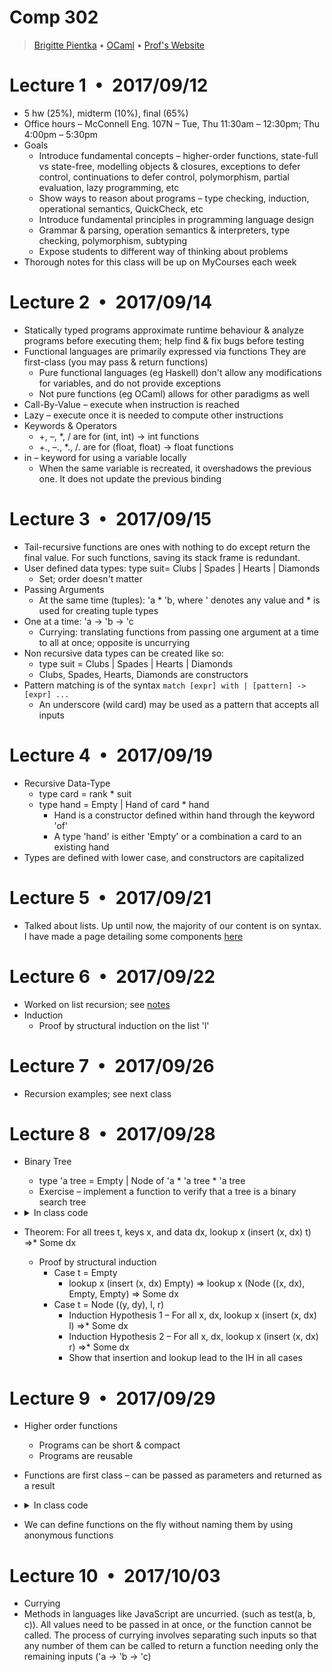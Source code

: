 # Comp 302

> [Brigitte Pientka](mailto:bpientka@cs.mcgill.ca?Subject=Comp%20302) &bull; [OCaml](http://ocaml.org/) &bull; [Prof's Website](http://www.cs.mcgill.ca/~bpientka/)

# Lecture 1 • 2017/09/12
* 5 hw (25%), midterm (10%), final (65%)
* Office hours – McConnell Eng. 107N – Tue, Thu 11:30am – 12:30pm; Thu 4:00pm – 5:30pm
* Goals
  * Introduce fundamental concepts – higher-order functions, state-full vs state-free, modelling objects & closures, exceptions to defer control, continuations to defer control, polymorphism, partial evaluation, lazy programming, etc
  * Show ways to reason about programs – type checking, induction, operational semantics, QuickCheck, etc
  * Introduce fundamental principles in programming language design
  * Grammar & parsing, operation semantics & interpreters, type checking, polymorphism, subtyping
  * Expose students to different way of thinking about problems
* Thorough notes for this class will be up on MyCourses each week

# Lecture 2 • 2017/09/14
* Statically typed programs approximate runtime behaviour & analyze programs before executing them; help find & fix bugs before testing
* Functional languages are primarily expressed via functions They are first-class (you may pass & return functions)
  * Pure functional languages (eg Haskell) don't allow any modifications for variables, and do not provide exceptions
  * Not pure functions (eg OCaml) allows for other paradigms as well
* Call-By-Value – execute when instruction is reached
* Lazy – execute once it is needed to compute other instructions
* Keywords & Operators
  * +, –, *, / are for (int, int) -> int functions
  * +., –., *., /. are for (float, float) -> float functions
* in – keyword for using a variable locally
  * When  the same variable is recreated, it overshadows the previous one. It does not update the previous binding

# Lecture 3 • 2017/09/15
* Tail-recursive functions are ones with nothing to do except return the final value. For such functions, saving its stack frame is redundant.
* User defined data types: type suit= Clubs | Spades | Hearts | Diamonds
  * Set; order doesn't matter
* Passing Arguments
  * At the same time (tuples): 'a * 'b, where ' denotes any value and * is used for creating tuple types
* One at a time: 'a -> 'b -> 'c
  * Currying: translating functions from passing one argument at a time to all at once; opposite is uncurrying
* Non recursive data types can be created like so:
  * type suit = Clubs | Spades | Hearts | Diamonds
  * Clubs, Spades, Hearts, Diamonds are constructors
* Pattern matching is of the syntax `match [expr] with | [pattern] -> [expr] ...`
  * An underscore (wild card) may be used as a pattern that accepts all inputs

# Lecture 4 • 2017/09/19
* Recursive Data-Type
  * type card = rank * suit
  * type hand = Empty | Hand of card * hand
    * Hand is a constructor defined within hand through the keyword 'of'
    * A type 'hand' is either 'Empty' or a combination a card to an existing hand
* Types are defined with lower case, and constructors are capitalized

# Lecture 5 • 2017/09/21
* Talked about lists. Up until now, the majority of our content is on syntax. I have made a page detailing some components [here](https://www.allanwang.ca/coding/ocaml/) <!-- TODO update -->

# Lecture 6 • 2017/09/22
* Worked on list recursion; see [notes](https://www.allanwang.ca/coding/ocaml/) <!-- TODO update -->
* Induction
  * Proof by structural induction on the list 'l'

# Lecture 7 • 2017/09/26
* Recursion examples; see next class

# Lecture 8 • 2017/09/28
* Binary Tree
  * type 'a tree = Empty | Node of 'a * 'a tree * 'a tree
  * Exercise – implement a function to verify that a tree is a binary search tree
* <details>
  <summary>In class code</summary>

  ```ocaml
  (* Tree definition *)
  type tree = Empty | Node of 'a * 'a tree * 'a tree
  
  
  (*
    Element insertion in a Binary Search Tree
    Note that elements are Nodes containing a key-value pair
    ('a * 'b) -> ('a * 'b) tree -> ('a * 'b) tree
   *)
  
  let rec insert ((x, dx) as e) t = match t with
    | Empty -> Node (e, Empty, Empty)
    | Node (((y, dy) as f), l, r) ->
      if x = y then Node (e, l, r)
      else if x < y then Node (f, insert e l, r)
      else Node (f, l, insert e r)
  
  (*
    Element lookup in a BST
    Takes in the key and a tree, and returns the value if it exists
    'a -> '('a * 'b) tree -> 'b option'
   *)
  
  let rec lookup x t = match t with
    | Empty -> None
    | Node ((y, dy), l, r) ->
      if x = y then Some dy
      else lookup x (if x < y then l else r)
  
  
  (*
    Collection function to convert a tree into a list with infix ordering
   *)
  let rec collect t = match t with
    | Empty = []
    | Node (x, l, r) -> (collect l) @ [x] @ (collect r)
  ```
  <details>
* Theorem: For all trees t, keys x, and data dx, lookup x (insert (x, dx) t) &rArr;* Some dx
  * Proof by structural induction
    * Case t = Empty
      * lookup x (insert (x, dx) Empty) &rArr; lookup x (Node ((x, dx), Empty, Empty) &rArr; Some dx
    * Case t = Node ((y, dy), l, r)
      * Induction Hypothesis 1 – For all x, dx, lookup x (insert (x, dx) l) &rArr;* Some dx
      * Induction Hypothesis 2 – For all x, dx, lookup x (insert (x, dx) r) &rArr;* Some dx
      * Show that insertion and lookup lead to the IH in all cases

# Lecture 9 • 2017/09/29
* Higher order functions
  * Programs can be short & compact
  * Programs are reusable
* Functions are first class – can be passed as parameters and returned as a result
* <details>
  <summary>In class code</summary>

  ```ocaml
  (*
      Given function and range,
      compute sum of given function applied to each number in given range
   *)
  
  let rec sum f (a, b) =
    if a > b then 0
    else f(a) + sum f(a + 1, b)
  
  let sumInts (a, b) =
    let id x = x in
    sum id (a, b)
  
  (* We may use anonymous functions *)
  let sunSquare (a, b) = sum (fun x -> x * x) (a b)
  
  (* We may also declare functions outside and use pattern matching
     functions take only one argument *)
  (function 0 -> 0 | n -> n + 1)
  (* Which is equivalent to *)
  (fun x -> match x with 0 -> 0 | n -> n + 1)
  ```
  </details>
* We can define functions on the fly without naming them by using anonymous functions

# Lecture 10 • 2017/10/03
* Currying
* Methods in languages like JavaScript are uncurried. (such as test(a, b, c)). All values need to be passed in at once, or the function cannot be called. The process of currying involves separating such inputs so that any number of them can be called to return a function needing only the remaining inputs ('a -> 'b -> 'c)